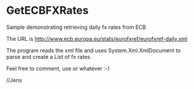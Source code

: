 # GetECBFXRates
Sample demonstrating retrieving daily fx rates from ECB

The URL is http://www.ecb.europa.eu/stats/eurofxref/eurofxref-daily.xml

The program reads the xml file and uses System.Xml.XmlDocument to parse and create a List<FXRate> of fx rates.
  
Feel free to comment, use or whatever :-)
  
  
//Jens
